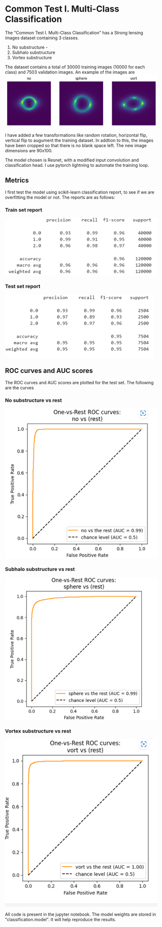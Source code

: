 # Common Test I. Multi-Class Classification

The "Common Test I. Multi-Class Classification" has a Strong lensing images dataset containing 3 classes. 
1. No substructure - 
2. Subhalo substructure
3. Vortex substructure  

The dataset contains a total of 30000 training images (10000 for each class) and 7503 validation images. An example of the images are
![classes](assets/classes.png)

I have added a few transformations like random rotation, horizontal flip, vertical flip to augument the training dataset. In addtion to this, the images have been cropped so that there is no blank space left. The new image dimensions are 90x100. 

The model chosen is Resnet, with a modified input convolution and classification head. I use pytorch lightning to automate the training loop. 

## Metrics

I first test the model using scikit-learn classification report, to see if we are overfitting the model or not. The reports are as follows:

### Train set report
![train_report](assets/train_report.png)


### Test set report
![test_report](assets/test_report.png)

## ROC curves and AUC scores 

The ROC curves and AUC scores are plotted for the test set. The following are the curves

### No substructure vs rest
![no_roc](assets/no_roc.png)

### Subhalo substructure vs rest
![sub_roc](assets/sphere_roc.png)

### Vortex substructure vs rest
![vort_roc](assets/vort_roc.png)


All code is present in the jupyter notebook. The model weights are stored in "classification.model". It will help reproduce the results. 
